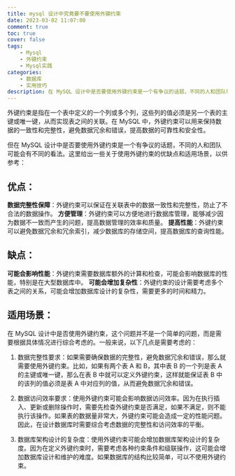 ```yaml
---
title: mysql 设计中究竟要不要使用外键约束
date: 2023-03-02 11:07:00
comment: true
toc: true
cover: false
tags:
    - Mysql
    - 外键约束
    - Mysql实践
categories:
    - 数据库
    - 实用技巧
description: 在 MySQL 设计中是否要使用外键约束是一个有争议的话题，不同的人和团队可能会有不同的看法。这里给出一些关于使用外键约束的优缺点和适用场景，以供参考。
---
```


外键约束是指在一个表中定义的一个列或多个列，这些列的值必须是另一个表的主键或唯一键，从而实现表之间的关联。在 MySQL 中，外键约束可以用来保持数据的一致性和完整性，避免数据冗余和错误，提高数据的可靠性和安全性。

但在 MySQL 设计中是否要使用外键约束是一个有争议的话题，不同的人和团队可能会有不同的看法。这里给出一些关于使用外键约束的优缺点和适用场景，以供参考：

## 优点：

**数据完整性保障**：外键约束可以保证在关联表中的数据一致性和完整性，防止了不合法的数据操作。
**方便管理**：外键约束可以方便地进行数据库管理，能够减少因为数据不一致而产生的问题，提高数据管理的效率和质量。
**提高性能**：外键约束可以避免数据冗余和冗余索引，减少数据库的存储空间，提高数据库的查询性能。

## 缺点：

**可能会影响性能**：外键约束需要数据库额外的计算和检查，可能会影响数据库的性能，特别是在大型数据库中。
**可能会增加复杂性**：外键约束的设计需要考虑多个表之间的关系，可能会增加数据库设计的复杂性，需要更多的时间和精力。

## 适用场景：

在 MySQL 设计中是否使用外键约束，这个问题并不是一个简单的问题，而是需要根据具体情况进行综合考虑的。一般来说，以下几点是需要考虑的：

1. 数据完整性要求：如果需要确保数据的完整性，避免数据冗余和错误，那么就需要使用外键约束。比如，如果有两个表 A 和 B，其中表 B 的一个列是表 A 的主键或唯一键，那么在表 B 中就可以定义外键约束，这样就能保证表 B 中的该列的值必须是表 A 中对应列的值，从而避免数据冗余和错误。

2. 数据访问效率要求：使用外键约束可能会影响数据访问效率。因为在执行插入、更新或删除操作时，需要先检查外键约束是否满足，如果不满足，则不能执行该操作。如果表的数据量非常大，外键约束可能会造成一定的性能问题。因此，在设计数据库时需要综合考虑数据的完整性和访问效率的平衡。

3. 数据库架构设计的复杂度：使用外键约束可能会增加数据库架构设计的复杂度。因为在定义外键约束时，需要考虑各种约束条件和级联操作，这可能会增加数据库设计和维护的难度。如果数据库的结构比较简单，可以不使用外键约束。